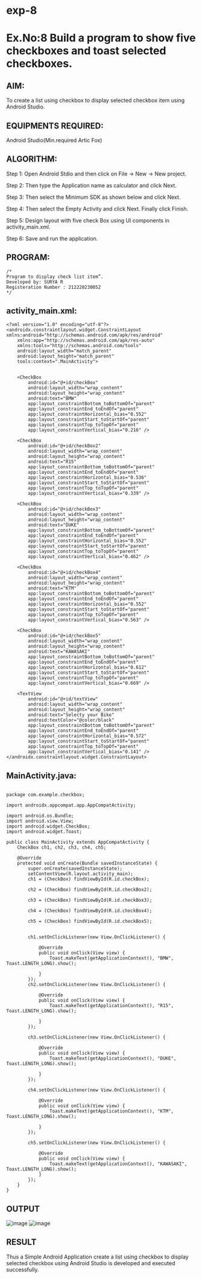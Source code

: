 # exp-8
# Ex.No:8 Build a program to show five checkboxes and toast selected checkboxes.


## AIM:

To create a list using checkbox to display selected checkbox item using Android Studio.

## EQUIPMENTS REQUIRED:

Android Studio(Min.required Artic Fox)

## ALGORITHM:
Step 1: Open Android Stdio and then click on File -> New -> New project.

Step 2: Then type the Application name as calculator and click Next.

Step 3: Then select the Minimum SDK as shown below and click Next.

Step 4: Then select the Empty Activity and click Next. Finally click Finish.

Step 5: Design layout with five check Box using UI components in activity_main.xml.

Step 6: Save and run the application.


## PROGRAM:
```
/*
Program to display check list item”.
Developed by: SURYA R
Registeration Number : 212220230052
*/
```
## activity_main.xml:
```
<?xml version="1.0" encoding="utf-8"?>
<androidx.constraintlayout.widget.ConstraintLayout xmlns:android="http://schemas.android.com/apk/res/android"
    xmlns:app="http://schemas.android.com/apk/res-auto"
    xmlns:tools="http://schemas.android.com/tools"
    android:layout_width="match_parent"
    android:layout_height="match_parent"
    tools:context=".MainActivity">


    <CheckBox
        android:id="@+id/checkBox"
        android:layout_width="wrap_content"
        android:layout_height="wrap_content"
        android:text="BMW"
        app:layout_constraintBottom_toBottomOf="parent"
        app:layout_constraintEnd_toEndOf="parent"
        app:layout_constraintHorizontal_bias="0.552"
        app:layout_constraintStart_toStartOf="parent"
        app:layout_constraintTop_toTopOf="parent"
        app:layout_constraintVertical_bias="0.216" />

    <CheckBox
        android:id="@+id/checkBox2"
        android:layout_width="wrap_content"
        android:layout_height="wrap_content"
        android:text="R15"
        app:layout_constraintBottom_toBottomOf="parent"
        app:layout_constraintEnd_toEndOf="parent"
        app:layout_constraintHorizontal_bias="0.536"
        app:layout_constraintStart_toStartOf="parent"
        app:layout_constraintTop_toTopOf="parent"
        app:layout_constraintVertical_bias="0.339" />

    <CheckBox
        android:id="@+id/checkBox3"
        android:layout_width="wrap_content"
        android:layout_height="wrap_content"
        android:text="DUKE"
        app:layout_constraintBottom_toBottomOf="parent"
        app:layout_constraintEnd_toEndOf="parent"
        app:layout_constraintHorizontal_bias="0.552"
        app:layout_constraintStart_toStartOf="parent"
        app:layout_constraintTop_toTopOf="parent"
        app:layout_constraintVertical_bias="0.462" />

    <CheckBox
        android:id="@+id/checkBox4"
        android:layout_width="wrap_content"
        android:layout_height="wrap_content"
        android:text="KTM"
        app:layout_constraintBottom_toBottomOf="parent"
        app:layout_constraintEnd_toEndOf="parent"
        app:layout_constraintHorizontal_bias="0.552"
        app:layout_constraintStart_toStartOf="parent"
        app:layout_constraintTop_toTopOf="parent"
        app:layout_constraintVertical_bias="0.563" />

    <CheckBox
        android:id="@+id/checkBox5"
        android:layout_width="wrap_content"
        android:layout_height="wrap_content"
        android:text="KAWASAKI"
        app:layout_constraintBottom_toBottomOf="parent"
        app:layout_constraintEnd_toEndOf="parent"
        app:layout_constraintHorizontal_bias="0.612"
        app:layout_constraintStart_toStartOf="parent"
        app:layout_constraintTop_toTopOf="parent"
        app:layout_constraintVertical_bias="0.669" />

    <TextView
        android:id="@+id/textView"
        android:layout_width="wrap_content"
        android:layout_height="wrap_content"
        android:text="Selecty your Bike"
        android:textColor="@color/black"
        app:layout_constraintBottom_toBottomOf="parent"
        app:layout_constraintEnd_toEndOf="parent"
        app:layout_constraintHorizontal_bias="0.572"
        app:layout_constraintStart_toStartOf="parent"
        app:layout_constraintTop_toTopOf="parent"
        app:layout_constraintVertical_bias="0.141" />
</androidx.constraintlayout.widget.ConstraintLayout>
```
## MainActivity.java:
```

package com.example.checkbox;

import androidx.appcompat.app.AppCompatActivity;

import android.os.Bundle;
import android.view.View;
import android.widget.CheckBox;
import android.widget.Toast;

public class MainActivity extends AppCompatActivity {
    CheckBox ch1, ch2, ch3, ch4, ch5;

    @Override
    protected void onCreate(Bundle savedInstanceState) {
        super.onCreate(savedInstanceState);
        setContentView(R.layout.activity_main);
        ch1 = (CheckBox) findViewById(R.id.checkBox);

        ch2 = (CheckBox) findViewById(R.id.checkBox2);

        ch3 = (CheckBox) findViewById(R.id.checkBox3);

        ch4 = (CheckBox) findViewById(R.id.checkBox4);

        ch5 = (CheckBox) findViewById(R.id.checkBox5);


        ch1.setOnClickListener(new View.OnClickListener() {

            @Override
            public void onClick(View view) {
                Toast.makeText(getApplicationContext(), "BMW", Toast.LENGTH_LONG).show();

            }
        });
        ch2.setOnClickListener(new View.OnClickListener() {

            @Override
            public void onClick(View view) {
                Toast.makeText(getApplicationContext(), "R15", Toast.LENGTH_LONG).show();

            }
        });

        ch3.setOnClickListener(new View.OnClickListener() {

            @Override
            public void onClick(View view) {
                Toast.makeText(getApplicationContext(), "DUKE", Toast.LENGTH_LONG).show();

            }
        });

        ch4.setOnClickListener(new View.OnClickListener() {

            @Override
            public void onClick(View view) {
                Toast.makeText(getApplicationContext(), "KTM", Toast.LENGTH_LONG).show();

            }
        });

        ch5.setOnClickListener(new View.OnClickListener() {

            @Override
            public void onClick(View view) {
                Toast.makeText(getApplicationContext(), "KAWASAKI", Toast.LENGTH_LONG).show();
            }
        });
    }
}
```
## OUTPUT
![image](https://user-images.githubusercontent.com/75236145/174518952-c818c3e9-39e6-4023-b9a8-0cc8430af81d.png)
![image](https://user-images.githubusercontent.com/75236145/174518992-4d280cb7-0422-4288-bc8c-23a9b31c4f7a.png)




## RESULT
Thus a Simple Android Application create a list using checkbox to display selected checkbox using Android Studio is developed and executed successfully.
